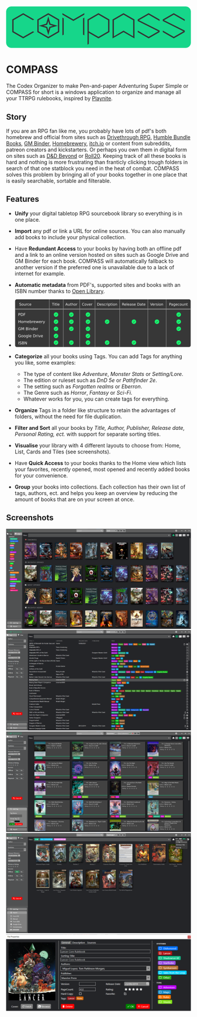 ![COMPASS Banner](Docs/CompassWideLogo.png)

# COMPASS
The Codex Organizer to make Pen-and-paper Adventuring Super Simple or COMPASS for short is a windows application to organize and manage all your TTRPG rulebooks, inspired by [Playnite](https://github.com/JosefNemec/Playnite). 

## Story
If you are an RPG fan like me, you probably have lots of pdf's both homebrew and official from sites such as [Drivethrough RPG](https://www.drivethrurpg.com/), [Humble Bundle Books](https://www.humblebundle.com/books),  [GM Binder](https://www.gmbinder.com/), [Homebrewery](https://homebrewery.naturalcrit.com/), [itch.io](https://itch.io/books/genre-rpg) or content from subreddits, patreon creators and kickstarters. Or perhaps you own them in digital form on sites such as [D&D Beyond](https://www.dndbeyond.com/sources#Sourcebooks) or [Roll20](https://roll20.net/compendium/dnd5e/BookIndex).  Keeping track of all these books is hard and nothing is more frustrating than franticly clicking trough folders in search of that one statblock you need in the heat of combat. COMPASS solves this problem by bringing all of your books together in one place that is easily searchable, sortable and filterable. 

## Features

- **Unify** your digital tabletop RPG sourcebook library so everything is in one place.
- **Import** any pdf or link a URL for online sources. You can also manually add books to include your physical collection.
- Have **Redundant Access** to your books by having both an offline pdf and a link to an online version hosted on sites such as Google Drive and GM Binder for each book. COMPASS will automatically fallback to another version if the preferred one is unavailable due to a lack of internet for example.
- **Automatic metadata** from PDF's, supported sites and books with an ISBN number thanks to [Open Library](https://openlibrary.org/). 
  
- <img src="Docs/MetaData_support.png" alt="Supported sources table" width="600"/>

- **Categorize** all your books using Tags. You can add Tags for anything you like, some examples:
  - The type of content like *Adventure*, *Monster Stats* or *Setting/Lore*.
  - The edition or ruleset such as *DnD 5e* or *Pathfinder 2e*.
  - The setting such as *Forgotten realms* or *Eberron*.
  - The Genre such as *Horror*, *Fantasy* or *Sci-Fi*.
  - Whatever works for you, you can create tags for everything.
- **Organize** Tags in a folder like structure to retain the advantages of folders, without the need for file duplication.
- **Filter and Sort** all your books by *Title, Author, Publisher, Release date, Personal Rating, ect.* with support for separate sorting titles.
- **Visualise** your library with 4 different layouts to choose from: Home, List, Cards and Tiles (see screenshots).
- Have **Quick Access** to your books thanks to the Home view which lists your favorites, recently opened, most opened and recently added books for your convenience.
- **Group** your books into collections. Each collection has their own list of tags, authors, ect. and helps you keep an overview by reducing the amount of books that are on your screen at once.

## Screenshots
![Home Layout](Docs/Screenshots/Home_Layout.png)
![List Layout](Docs/Screenshots/List_Layout.png)
![Card Layout](Docs/Screenshots/Card_Layout.png)
![Tile Layout](Docs/Screenshots/Tile_Layout.png)
![Codex Properties](Docs/Screenshots/Codex_Properties.png)
